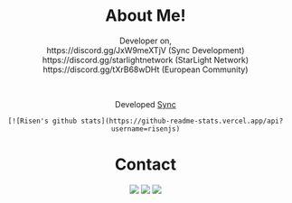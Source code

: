 <div align="center">
  <h1>About Me!</h1>
  <p>Developer on,<br>
https://discord.gg/JxW9meXTjV (Sync Development)<br>
https://discord.gg/starlightnetwork (StarLight Network)<br>
https://discord.gg/tXrB68wDHt (European Community)<br></p>
  <br>
  <p>Developed <a href="https://top.gg/bot/877911101264785478">Sync</a>

    [![Risen's github stats](https://github-readme-stats.vercel.app/api?username=risenjs)

  <h1>Contact</h1>
  <a href="https://discord.com/users/850128679819804674" target="_blank"><img src="https://shields.io/badge/DİSCORD-111111.svg?&style=for-the-badge&logo=discord"></a>
  <a href="https://www.instagram.com/risenizm/" target="_blank"><img src="https://shields.io/badge/Instagram-111111.svg?&style=for-the-badge&logo=instagram"></a>
  <a href="https://github.com/risenjs" target="_blank"><img src="https://shields.io/badge/GİTHUB-111111.svg?&style=for-the-badge&logo=github"></a>
</div>
